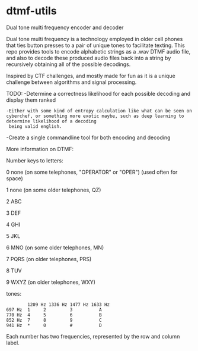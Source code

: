 # dtmf-utils
Dual tone multi frequency encoder and decoder

Dual tone multi frequency is a technology employed in older cell phones that ties button presses to a pair of unique tones to facilitate texting.
This repo provides tools to encode alphabetic strings as a .wav DTMF audio file, and also to decode these produced audio files back into a string by
recursively obtaining all of the possible decodings.

Inspired by CTF challenges, and mostly made for fun as it is a unique challenge between algorithms and signal processing.


TODO:
  -Determine a correctness likelihood for each possible decoding and display them ranked
  
    -Either with some kind of entropy calculation like what can be seen on cyberchef, or something more exotic maybe, such as deep learning to determine likelihood of a decoding
     being valid english.
     
  -Create a single commandline tool for both encoding and decoding

More information on DTMF:

Number keys to letters:

0	none (on some telephones, "OPERATOR" or "OPER")  (used often for space)

1	none (on some older telephones, QZ)

2	ABC

3	DEF

4	GHI

5	JKL

6	MNO (on some older telephones, MN)

7	PQRS (on older telephones, PRS)

8	TUV

9	WXYZ (on older telephones, WXY)

tones:

	        1209 Hz	1336 Hz	1477 Hz	1633 Hz
    697 Hz	1	  2	        3	       A
    770 Hz	4	  5	        6	       B
    852 Hz	7	  8	        9	       C
    941 Hz	*	  0	        #	       D
 
Each number has two frequencies, represented by the row and column label.
